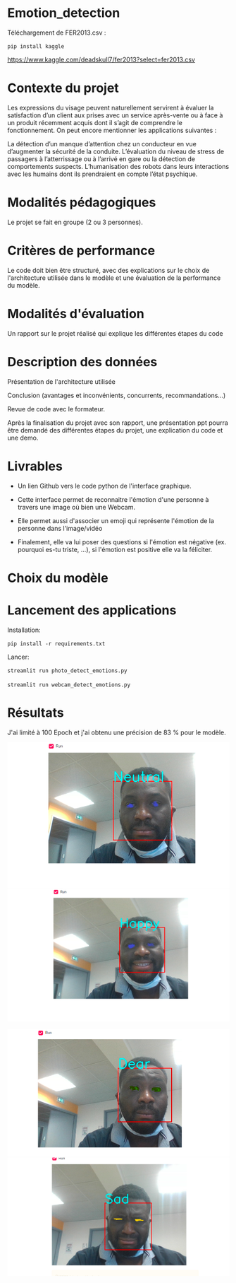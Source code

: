 # Emotion_detection
Téléchargement de FER2013.csv :

```
pip install kaggle

```
https://www.kaggle.com/deadskull7/fer2013?select=fer2013.csv

# Contexte du projet

Les expressions du visage peuvent naturellement servirent à évaluer la satisfaction d’un client aux prises avec un service après-vente ou à face à un produit récemment acquis dont il s’agit de comprendre le fonctionnement. On peut encore mentionner les applications suivantes :

La détection d’un manque d’attention chez un conducteur en vue d’augmenter la sécurité de la conduite.
L’évaluation du niveau de stress de passagers à l’atterrissage ou à l’arrivé en gare ou la détection de comportements suspects.
L’humanisation des robots dans leurs interactions avec les humains dont ils prendraient en compte l’état psychique.


# Modalités pédagogiques

Le projet se fait en groupe (2 ou 3 personnes).

# Critères de performance

Le code doit bien être structuré, avec des explications sur le choix de l'architecture utilisée dans le modèle et une évaluation de la performance du modèle.

# Modalités d'évaluation

Un rapport sur le projet réalisé qui explique les différentes étapes du code

# Description des données

Présentation de l'architecture utilisée

Conclusion (avantages et inconvénients, concurrents, recommandations…)

Revue de code avec le formateur.

Après la finalisation du projet avec son rapport, une présentation ppt pourra être demandé des différentes étapes du projet, une explication du code et une demo.

# Livrables

- Un lien Github vers le code python de l'interface graphique. 

- Cette interface permet de reconnaitre l'émotion d'une personne à travers une image où bien une Webcam.

- Elle permet aussi d'associer un emoji qui représente l'émotion de la personne dans l'image/vidéo

- Finalement, elle va lui poser des questions si l'émotion est négative (ex. pourquoi es-tu triste, ...), si l'émotion est positive elle va la féliciter.

# Choix du modèle

# Lancement des applications

Installation:
```
pip install -r requirements.txt
```
Lancer:
```
streamlit run photo_detect_emotions.py

streamlit run webcam_detect_emotions.py

```

# Résultats

J'ai limité à 100 Epoch et j'ai obtenu une précision de 83 % pour le modèle.


![img1](./Emotion_img/2021-04-14-145430.png)
![img2](./Emotion_img/2021-04-14-145530.png)

![img4](./Emotion_img/2021-04-14-150018.png)
![img5](./Emotion_img/2021-04-14-150452.png)
